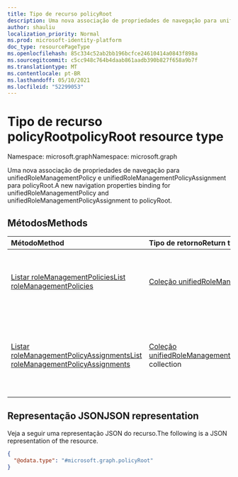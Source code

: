 ```yaml
---
title: Tipo de recurso policyRoot
description: Uma nova associação de propriedades de navegação para unifiedRoleManagementPolicy e unifiedRoleManagementPolicyAssignment para policyRoot.
author: shauliu
localization_priority: Normal
ms.prod: microsoft-identity-platform
doc_type: resourcePageType
ms.openlocfilehash: 85c334c52ab2bb196bcfce24610414a0843f898a
ms.sourcegitcommit: c5cc948c764b4daab861aadb390b827f658a9b7f
ms.translationtype: MT
ms.contentlocale: pt-BR
ms.lasthandoff: 05/10/2021
ms.locfileid: "52299053"
---
```

# <a name="policyroot-resource-type"></a><span data-ttu-id="9322e-103">Tipo de recurso policyRoot</span><span class="sxs-lookup"><span data-stu-id="9322e-103">policyRoot resource type</span></span>

<span data-ttu-id="9322e-104">Namespace: microsoft.graph</span><span class="sxs-lookup"><span data-stu-id="9322e-104">Namespace: microsoft.graph</span></span>

<span data-ttu-id="9322e-105">Uma nova associação de propriedades de navegação para unifiedRoleManagementPolicy e unifiedRoleManagementPolicyAssignment para policyRoot.</span><span class="sxs-lookup"><span data-stu-id="9322e-105">A new navigation properties binding for unifiedRoleManagementPolicy and unifiedRoleManagementPolicyAssignment to policyRoot.</span></span>

## <a name="methods"></a><span data-ttu-id="9322e-106">Métodos</span><span class="sxs-lookup"><span data-stu-id="9322e-106">Methods</span></span>
|<span data-ttu-id="9322e-107">Método</span><span class="sxs-lookup"><span data-stu-id="9322e-107">Method</span></span>|<span data-ttu-id="9322e-108">Tipo de retorno</span><span class="sxs-lookup"><span data-stu-id="9322e-108">Return type</span></span>|<span data-ttu-id="9322e-109">Descrição</span><span class="sxs-lookup"><span data-stu-id="9322e-109">Description</span></span>|
|:---|:---|:---|
|[<span data-ttu-id="9322e-110">Listar roleManagementPolicies</span><span class="sxs-lookup"><span data-stu-id="9322e-110">List roleManagementPolicies</span></span>](../api/policyroot-list-rolemanagementpolicies.md)|<span data-ttu-id="9322e-111">[Coleção unifiedRoleManagementPolicy](../resources/unifiedrolemanagementpolicy.md)</span><span class="sxs-lookup"><span data-stu-id="9322e-111">[unifiedRoleManagementPolicy](../resources/unifiedrolemanagementpolicy.md) collection</span></span>|<span data-ttu-id="9322e-112">Obter os recursos unifiedRoleManagementPolicy da propriedade de navegação roleManagementPolicies.</span><span class="sxs-lookup"><span data-stu-id="9322e-112">Get the unifiedRoleManagementPolicy resources from the roleManagementPolicies navigation property.</span></span>|
|[<span data-ttu-id="9322e-113">Listar roleManagementPolicyAssignments</span><span class="sxs-lookup"><span data-stu-id="9322e-113">List roleManagementPolicyAssignments</span></span>](../api/policyroot-list-rolemanagementpolicyassignments.md)|<span data-ttu-id="9322e-114">[Coleção unifiedRoleManagementPolicyAssignment](../resources/unifiedrolemanagementpolicyassignment.md)</span><span class="sxs-lookup"><span data-stu-id="9322e-114">[unifiedRoleManagementPolicyAssignment](../resources/unifiedrolemanagementpolicyassignment.md) collection</span></span>|<span data-ttu-id="9322e-115">Obter os recursos de navegação unifiedRoleManagementPolicyAssignment da propriedade de navegação roleManagementPolicyAssignments.</span><span class="sxs-lookup"><span data-stu-id="9322e-115">Get the unifiedRoleManagementPolicyAssignment resources from the roleManagementPolicyAssignments navigation property.</span></span>|

<!--
## Properties
|Property|Type|Description|
|:---|:---|:---|


## Relationships
|Relationship|Type|Description|
|:---|:---|:---|
|roleManagementPolicies|[unifiedRoleManagementPolicy](../resources/unifiedrolemanagementpolicy.md) collection|Represents the role management policies.|
|roleManagementPolicyAssignments|[unifiedRoleManagementPolicyAssignment](../resources/unifiedrolemanagementpolicyassignment.md) collection|Represents the role management policy assignments.|
-->

## <a name="json-representation"></a><span data-ttu-id="9322e-116">Representação JSON</span><span class="sxs-lookup"><span data-stu-id="9322e-116">JSON representation</span></span>
<span data-ttu-id="9322e-117">Veja a seguir uma representação JSON do recurso.</span><span class="sxs-lookup"><span data-stu-id="9322e-117">The following is a JSON representation of the resource.</span></span>
<!-- {
  "blockType": "resource",
  "keyProperty": "id",
  "@odata.type": "microsoft.graph.policyRoot",
  "openType": false
}
-->
``` json
{
  "@odata.type": "#microsoft.graph.policyRoot"
}
```

